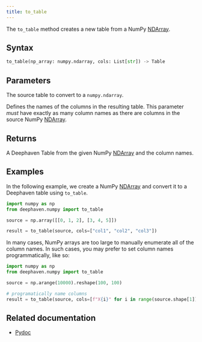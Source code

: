 ```yaml
---
title: to_table
---
```


The `to_table` method creates a new table from a NumPy [NDArray](https://numpy.org/doc/stable/reference/generated/numpy.ndarray.html).

## Syntax

```python syntax
to_table(np_array: numpy.ndarray, cols: List[str]) -> Table
```

## Parameters

<ParamTable>
<Param name="table" type="Table">

The source table to convert to a `numpy.ndarray`.

</Param>
<Param name="cols" type="List[str]">

Defines the names of the columns in the resulting table. This parameter _must_ have exactly as many column names as there are columns in the source NumPy [NDArray](https://numpy.org/doc/stable/reference/generated/numpy.ndarray.html).

</Param>
</ParamTable>

## Returns

A Deephaven Table from the given NumPy [NDArray](https://numpy.org/doc/stable/reference/generated/numpy.ndarray.html) and the column names.

## Examples

In the following example, we create a NumPy [NDArray](https://numpy.org/doc/stable/reference/generated/numpy.ndarray.html) and convert it to a Deephaven table using `to_table`.

```python order=result
import numpy as np
from deephaven.numpy import to_table

source = np.array([[0, 1, 2], [3, 4, 5]])

result = to_table(source, cols=["col1", "col2", "col3"])
```

In many cases, NumPy arrays are too large to manually enumerate all of the column names. In such cases, you may prefer to set column names programmatically, like so:

```python order=result
import numpy as np
from deephaven.numpy import to_table

source = np.arange(10000).reshape(100, 100)

# programatically name columns
result = to_table(source, cols=[f"X{i}" for i in range(source.shape[1])])
```

## Related documentation

- [Pydoc](/core/pydoc/code/deephaven.numpy.html#deephaven.numpy.to_table)
